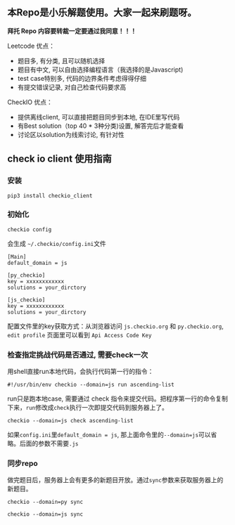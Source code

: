 ## 本Repo是小乐解题使用。大家一起来刷题呀。

**拜托 Repo 内容要转裁一定要通过我同意！！！**
  
Leetcode 优点：
- 题目多, 有分类, 且可以随机选择
- 题目有中文, 可以自由选择编程语言（我选择的是Javascript)
- test case特别多, 代码的边界条件考虑得得仔细
- 有提交错误记录, 对自己检查代码要求高
  
CheckIO 优点：
- 提供离线client, 可以直接把题目同步到本地, 在IDE里写代码
- 有Best solution（top 40 * 3种分类)设置, 解答完后才能查看
- 讨论区以solution为线索讨论, 有针对性

## check io client 使用指南
### 安装
```
pip3 install checkio_client
```

### 初始化
```
checkio config
```
会生成 `~/.checkio/config.ini`文件
```
[Main]
default_domain = js

[py_checkio]
key = xxxxxxxxxxxx
solutions = your_dirctory

[js_checkio]
key = xxxxxxxxxxxx
solutions = your_dirctory
```

配置文件里的key获取方式：从浏览器访问 `js.checkio.org` 和 `py.checkio.org`, `edit profile` 页面里可以看到 `Api Access Code Key`

### 检查指定挑战代码是否通过, 需要check一次 
用shell直接run本地代码，会执行代码第一行的指令：
```shell
#!/usr/bin/env checkio --domain=js run ascending-list
```
run只是跑本地case, 需要通过 check 指令来提交代码。把程序第一行的命令复制下来，`run`修改成`check`执行一次即提交代码到服务器上了。
```shell
checkio --domain=js check ascending-list
```
如果`config.ini`里`default_domain = js`, 那上面命令里的`--domain=js`可以省略。后面的参数不需要`.js`

### 同步repo
做完题目后，服务器上会有更多的新题目开放。通过`sync`参数来获取服务器上的新题目。
```shell
checkio --domain=py sync
```
```shell
checkio --domain=js sync
```
